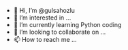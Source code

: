 - 👋 Hi, I’m @gulsahozlu
- 👀 I’m interested in ...
- 🌱 I’m currently learning Python coding
- 💞️ I’m looking to collaborate on ...
- 📫 How to reach me ...

<!---
gulsahozlu/gulsahozlu is a ✨ special ✨ repository because its `README.md` (this file) appears on your GitHub profile.
You can click the Preview link to take a look at your changes.
--->
